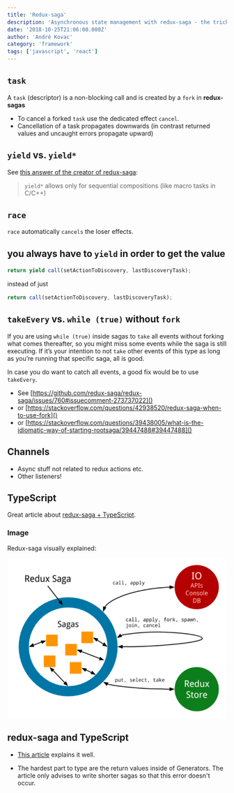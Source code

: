 ```yaml
---
title: 'Redux-saga'
description: 'Asynchronous state management with redux-saga - the tricky bits'
date: '2018-10-25T21:06:00.000Z'
author: 'André Kovac'
category: 'framework'
tags: ['javascript', 'react']
---
```


## `task`

A `task` (descriptor) is a non-blocking call and is created by a `fork` in **redux-sagas**

* To cancel a forked `task` use the dedicated effect `cancel`.
* Cancellation of a task propagates downwards (in contrast returned values and uncaught errors propagate upward)

## `yield` vs. `yield*`

See [this answer of the creator of redux-saga](https://github.com/redux-saga/redux-saga/issues/124#issuecomment-185129000):

> `yield*` allows only for sequential compositions (like macro tasks in C/C++)

## `race`

`race` automatically `cancels` the loser effects.

## you always have to `yield` in order to get the value

```js
return yield call(setActionToDiscovery, lastDiscoveryTask);
```

instead of just

```js
return call(setActionToDiscovery, lastDiscoveryTask);
```

## `takeEvery` vs. `while (true)` without `fork`

If you are using `while (true)` inside sagas to `take` all events without forking what comes thereafter, so you might miss some events while the saga is still executing.
If it’s your intention to not `take` other events of this type as long as you’re running that specific saga, all is good.

In case you do want to catch all events, a good fix would be to use `takeEvery`.

* See [https://github.com/redux-saga/redux-saga/issues/760#issuecomment-273737022]()
* or [https://stackoverflow.com/questions/42938520/redux-saga-when-to-use-fork]()
* or [https://stackoverflow.com/questions/39438005/what-is-the-idiomatic-way-of-starting-rootsaga/39447488#39447488]()


## Channels

- Async stuff not related to redux actions etc.
- Other listeners!

## TypeScript

Great article about [redux-saga + TypeScript](https://tech.lalilo.com/redux-saga-and-typescript-doing-it-right).

### Image

Redux-saga visually explained:

![redux-saga-circle](./redux-saga-graphic.png)

## redux-saga and TypeScript

- [This article](https://tech.lalilo.com/redux-saga-and-typescript-doing-it-right) explains it well.

- The hardest part to type are the return values inside of Generators. The article only advises to write shorter sagas so that this error doesn't occur.